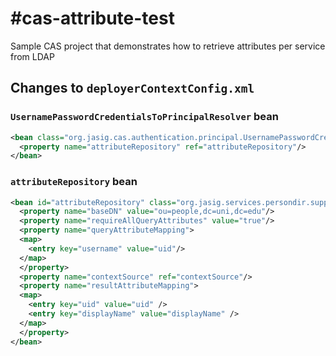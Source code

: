 #cas-attribute-test
==================

Sample CAS project that demonstrates how to retrieve attributes per service from LDAP

## Changes to `deployerContextConfig.xml` 

### `UsernamePasswordCredentialsToPrincipalResolver` bean

```XML
<bean class="org.jasig.cas.authentication.principal.UsernamePasswordCredentialsToPrincipalResolver">
  <property name="attributeRepository" ref="attributeRepository"/>	
</bean>
```
### `attributeRepository` bean
```XML
<bean id="attributeRepository" class="org.jasig.services.persondir.support.ldap.LdapPersonAttributeDao">
  <property name="baseDN" value="ou=people,dc=uni,dc=edu"/>
  <property name="requireAllQueryAttributes" value="true"/>
  <property name="queryAttributeMapping">
  <map>
    <entry key="username" value="uid"/>
  </map>
  </property>
  <property name="contextSource" ref="contextSource"/>
  <property name="resultAttributeMapping">
  <map>
    <entry key="uid" value="uid" />
    <entry key="displayName" value="displayName" />
  </map>
  </property>
</bean>
```